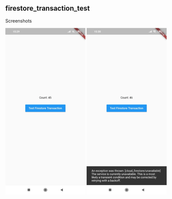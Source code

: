 ## firestore_transaction_test



Screenshots
<p float="left">
<img src="https://github.com/DominicOrga/firestore_transaction_test/blob/master/assets/images/before.webp" width="250"/>
<img src="https://github.com/DominicOrga/firestore_transaction_test/blob/master/assets/images/after.webp" width="250"/>
</p>
